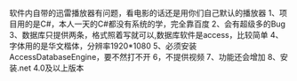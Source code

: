 软件内自带的迅雷播放器有问题，看电影的话还是用你们自己默认的播放器
1、项目用的是C#，本人一天的C#都没有系统的学，完全靠百度
2、会有超级多的Bug
3、数据库只提供两条，格式照着写就可以,数据库软件是access，比较简单
4、字体用的是华文楷体，分辨率1920*1080
5、必须安装AccessDatabaseEngine，要不然打不开
6，不提供视频
7、功能还会增加
8、安装.net 4.0及以上版本
